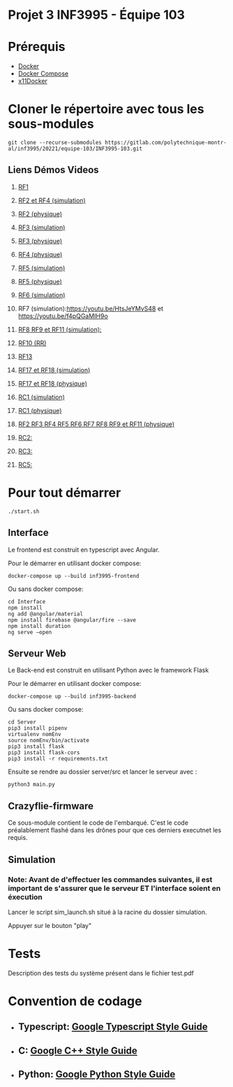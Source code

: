# Projet 3 INF3995 - Équipe 103

# Prérequis
* [Docker](https://docs.docker.com/get-docker/)
* [Docker Compose](https://docs.docker.com/compose/install/)
* [x11Docker](https://github.com/mviereck/x11docker)

# Cloner le répertoire avec tous les sous-modules

```
git clone --recurse-submodules https://gitlab.com/polytechnique-montr-al/inf3995/20221/equipe-103/INF3995-103.git
```

## Liens Démos Videos

1. [RF1](https://youtu.be/13IK0fUkqR0)

2. [RF2 et RF4 (simulation)](https://youtu.be/DDPy3zP6av8)

3. [RF2 (physique)](https://youtu.be/0ldOjo93YiA)

4. [RF3 (simulation)](https://youtu.be/6V3i5QbMqSM)

5. [RF3 (physique)](https://youtu.be/6oj3N6FtFUk)

6. [RF4 (physique)](https://youtu.be/0ldOjo93YiA)

7. [RF5 (simulation)](https://youtu.be/_wsYKvkqE_U)

8. [RF5 (physique)](https://youtu.be/0ldOjo93YiA)

9. [RF6 (simulation)](https://youtu.be/ZjJxnp08VyY)

10. RF7 (simulation):https://youtu.be/HtsJeYMvS48 et https://youtu.be/f4pQGaMIH9o

11. [RF8 RF9 et RF11 (simulation):](https://youtu.be/wgHPegepmkc)

12. [RF10 (RR)](https://youtu.be/gvLCnpMKphQ)

13. [RF13](https://youtube.com/shorts/S4xfAArf5-k?feature=share)

14. [RF17 et RF18 (simulation)](https://youtu.be/cMP4kRYs6wc)

15. [RF17 et RF18 (physique)](https://youtu.be/hpVkW4-mHgo)

16. [RC1 (simulation)](https://www.youtube.com/watch?v=EOlxl1FAvlE)

17. [RC1 (physique)](https://youtu.be/ZCaThBH-fKE)

18. [RF2 RF3 RF4 RF5 RF6 RF7 RF8 RF9 et RF11 (physique)](https://youtu.be/435cvL4hRAc)

19. [RC2:](https://youtu.be/ZYtIfvIZdOM)

20. [RC3:](https://youtu.be/fqE2uKaNJmc)

21. [RC5:](https://youtu.be/0Ivn4ZESiYs)

# Pour tout démarrer
```
./start.sh
```

## Interface

Le frontend est construit en typescript avec Angular.

Pour le démarrer en utilisant docker compose:
```
docker-compose up --build inf3995-frontend
```
Ou sans docker compose:

```
cd Interface
npm install
ng add @angular/material
npm install firebase @angular/fire --save
npm install duration
ng serve –open
```

## Serveur Web


Le Back-end est construit en utilisant Python avec le framework Flask

Pour le démarrer en utilisant docker compose:
```
docker-compose up --build inf3995-backend
```
Ou sans docker compose:

```
cd Server
pip3 install pipenv
virtualenv nomEnv
source nomEnv/bin/activate
pip3 install flask
pip3 install flask-cors
pip3 install -r requirements.txt
```

Ensuite se rendre au dossier server/src et lancer le serveur avec : 
```
python3 main.py
```

## Crazyflie-firmware
Ce sous-module contient le code de l'embarqué. C'est le code préalablement flashé dans les drônes pour que ces derniers executnet les requis.

## Simulation
### Note: Avant de d'effectuer les commandes suivantes, il est important de s'assurer que le serveur **ET** l'interface soient en éxecution

Lancer le script sim_launch.sh situé à la racine du dossier simulation.

Appuyer sur le bouton "play"

# Tests
Description des tests du système présent dans le fichier test.pdf

# Convention de codage

- ## Typescript: [Google Typescript Style Guide](https://google.github.io/styleguide/tsguide.html)

- ## C: [Google C++ Style Guide](https://google.github.io/styleguide/cppguide.html)

- ## Python: [Google Python Style Guide](https://google.github.io/styleguide/pyguide.html)
